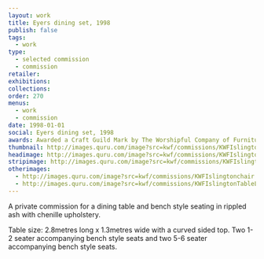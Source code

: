```yaml
---
layout: work
title: Eyers dining set, 1998
publish: false
tags:
  - work
type:
  - selected commission
  - commission
retailer:
exhibitions:
collections:
order: 270
menus:
  - work
  - commission
date: 1998-01-01
social: Eyers dining set, 1998
awards: Awarded a Craft Guild Mark by The Worshipful Company of Furniture Makers, No. 271
thumbnail: http://images.quru.com/image?src=kwf/commissions/KWFIslingtonTable.jpg&right=0.85313&left=0.225
headimage: http://images.quru.com/image?src=kwf/commissions/KWFIslingtonTable.jpg
stripimage: http://images.quru.com/image?src=kwf/commissions/KWFIslingtonTable.jpg&bottom=0.68&top=0.068&autocropfit=1
otherimages:
  - http://images.quru.com/image?src=kwf/commissions/KWFIslingtonchair.tif
  - http://images.quru.com/image?src=kwf/commissions/KWFIslingtonTableLegs.tif
---
```


A private commission for a dining table and bench style seating in rippled ash with chenille upholstery.

Table size: 2.8metres long x 1.3metres wide with a curved sided top. Two 1-2 seater accompanying bench style seats and two 5-6 seater accompanying bench style seats.

